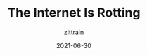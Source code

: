 ---
author: zittrain
date: 2021-06-30
permalink: false
publisher: theatlantic
tags:
  - link-rot
  - meta
target_url: https://www.theatlantic.com/technology/archive/2021/06/the-internet-is-a-collective-hallucination/619320/
title: The Internet Is Rotting
---
